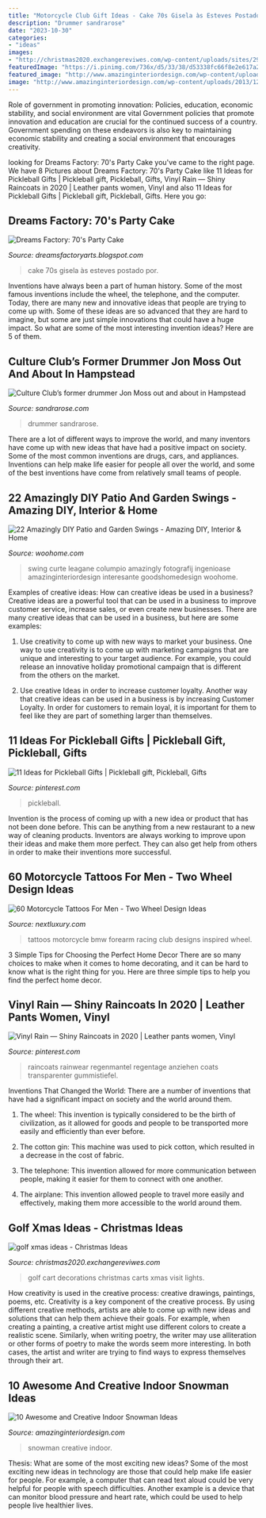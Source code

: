 ```yaml
---
title: "Motorcycle Club Gift Ideas - Cake 70s Gisela às Esteves Postado Por"
description: "Drummer sandrarose"
date: "2023-10-30"
categories:
- "ideas"
images:
- "http://christmas2020.exchangereviwes.com/wp-content/uploads/sites/29/2019/10/26-best-golf-cart-decorations-images-on-pinterest.jpg"
featuredImage: "https://i.pinimg.com/736x/d5/33/38/d53338fc66f8e2e617a2b9d998799387.jpg"
featured_image: "http://www.amazinginteriordesign.com/wp-content/uploads/2013/12/fi18.jpg"
image: "http://www.amazinginteriordesign.com/wp-content/uploads/2013/12/fi18.jpg"
---
```



Role of government in promoting innovation: Policies, education, economic stability, and social environment are vital
Government policies that promote innovation and education are crucial for the continued success of a country. Government spending on these endeavors is also key to maintaining economic stability and creating a social environment that encourages creativity.

	

		
looking for Dreams Factory: 70&#039;s Party Cake you've came to the right page. We have 8 Pictures about Dreams Factory: 70&#039;s Party Cake like 11 Ideas for Pickleball Gifts | Pickleball gift, Pickleball, Gifts, Vinyl Rain — Shiny Raincoats in 2020 | Leather pants women, Vinyl and also 11 Ideas for Pickleball Gifts | Pickleball gift, Pickleball, Gifts. Here you go:
		
    
## Dreams Factory: 70&#039;s Party Cake

<img loading=lazy src="https://2.bp.blogspot.com/-v9niJc1r1H4/UyEIxWtGN0I/AAAAAAAABFQ/VYORLt1AjME/s1600/P3088452.JPG" onerror="this.onerror=null;this.src='https://tse2.mm.bing.net/th?id=OIP.PG3Gv_k8vVH5q9uSHoVZ1QHaJ4&amp;pid=15.1';" alt="Dreams Factory: 70&#039;s Party Cake">

_Source: dreamsfactoryarts.blogspot.com_

>cake 70s gisela às esteves postado por. 

	

Inventions have always been a part of human history. Some of the most famous inventions include the wheel, the telephone, and the computer. Today, there are many new and innovative ideas that people are trying to come up with. Some of these ideas are so advanced that they are hard to imagine, but some are just simple innovations that could have a huge impact. So what are some of the most interesting invention ideas? Here are 5 of them.

    
## Culture Club’s Former Drummer Jon Moss Out And About In Hampstead

<img loading=lazy src="https://sandrarose.com/wp-content/uploads/2020/04/Jon-Moss-BGUS_1921107_001.jpg" onerror="this.onerror=null;this.src='https://tse4.mm.bing.net/th?id=OIP.Uxw1OoGOWNgc_lQUkKCphwHaKV&amp;pid=15.1';" alt="Culture Club’s former drummer Jon Moss out and about in Hampstead">

_Source: sandrarose.com_

>drummer sandrarose. 

	

There are a lot of different ways to improve the world, and many inventors have come up with new ideas that have had a positive impact on society. Some of the most common inventions are drugs, cars, and appliances. Inventions can help make life easier for people all over the world, and some of the best inventions have come from relatively small teams of people.

    
## 22 Amazingly DIY Patio And Garden Swings - Amazing DIY, Interior &amp; Home

<img loading=lazy src="https://www.woohome.com/wp-content/uploads/2014/12/diy-swing-ideas-20.jpg" onerror="this.onerror=null;this.src='https://tse2.mm.bing.net/th?id=OIP.oDeDogjQUti7EQ74VjfqqwHaO3&amp;pid=15.1';" alt="22 Amazingly DIY Patio and Garden Swings - Amazing DIY, Interior &amp; Home">

_Source: woohome.com_

>swing curte leagane columpio amazingly fotografij ingenioase amazinginteriordesign interesante goodshomedesign woohome. 

	

Examples of creative ideas: How can creative ideas be used in a business?
Creative ideas are a powerful tool that can be used in a business to improve customer service, increase sales, or even create new businesses. There are many creative ideas that can be used in a business, but here are some examples:
1. Use creativity to come up with new ways to market your business. One way to use creativity is to come up with marketing campaigns that are unique and interesting to your target audience. For example, you could release an innovative holiday promotional campaign that is different from the others on the market.

2. Use creative Ideas in order to increase customer loyalty. Another way that creative ideas can be used in a business is by increasing Customer Loyalty. In order for customers to remain loyal, it is important for them to feel like they are part of something larger than themselves.

    
## 11 Ideas For Pickleball Gifts | Pickleball Gift, Pickleball, Gifts

<img loading=lazy src="https://i.pinimg.com/736x/12/74/1c/12741c012048354e8a75061ff313639b.jpg" onerror="this.onerror=null;this.src='https://tse4.mm.bing.net/th?id=OIP.Q3CYzEMiCP4UCxXl8q_GSQHaLH&amp;pid=15.1';" alt="11 Ideas for Pickleball Gifts | Pickleball gift, Pickleball, Gifts">

_Source: pinterest.com_

>pickleball. 

	

Invention is the process of coming up with a new idea or product that has not been done before. This can be anything from a new restaurant to a new way of cleaning products. Inventors are always working to improve upon their ideas and make them more perfect. They can also get help from others in order to make their inventions more successful.

    
## 60 Motorcycle Tattoos For Men - Two Wheel Design Ideas

<img loading=lazy src="http://nextluxury.com/wp-content/uploads/forearm-bmw-motorcycle-club-tattoos-for-men.jpg" onerror="this.onerror=null;this.src='https://tse4.mm.bing.net/th?id=OIP.nTl3aKbmsfr7xbRN3dhPEAAAAA&amp;pid=15.1';" alt="60 Motorcycle Tattoos For Men - Two Wheel Design Ideas">

_Source: nextluxury.com_

>tattoos motorcycle bmw forearm racing club designs inspired wheel. 

	

3 Simple Tips for Choosing the Perfect Home Decor
There are so many choices to make when it comes to home decorating, and it can be hard to know what is the right thing for you. Here are three simple tips to help you find the perfect home decor.

    
## Vinyl Rain — Shiny Raincoats In 2020 | Leather Pants Women, Vinyl

<img loading=lazy src="https://i.pinimg.com/736x/d5/33/38/d53338fc66f8e2e617a2b9d998799387.jpg" onerror="this.onerror=null;this.src='https://tse2.mm.bing.net/th?id=OIP.98KF4cVp8m3OewFQXbRf7wHaKq&amp;pid=15.1';" alt="Vinyl Rain — Shiny Raincoats in 2020 | Leather pants women, Vinyl">

_Source: pinterest.com_

>raincoats rainwear regenmantel regentage anziehen coats transparenter gummistiefel. 

	

Inventions That Changed the World: There are a number of inventions that have had a significant impact on society and the world around them.
1. The wheel: This invention is typically considered to be the birth of civilization, as it allowed for goods and people to be transported more easily and efficiently than ever before.
2. The cotton gin: This machine was used to pick cotton, which resulted in a decrease in the cost of fabric.

3. The telephone: This invention allowed for more communication between people, making it easier for them to connect with one another.

4. The airplane: This invention allowed people to travel more easily and effectively, making them more accessible to the world around them.

    
## Golf Xmas Ideas - Christmas Ideas

<img loading=lazy src="http://christmas2020.exchangereviwes.com/wp-content/uploads/sites/29/2019/10/26-best-golf-cart-decorations-images-on-pinterest.jpg" onerror="this.onerror=null;this.src='https://tse2.mm.bing.net/th?id=OIP.GUKcAOtOqLuk8OKrA7ExvAHaKM&amp;pid=15.1';" alt="golf xmas ideas - Christmas Ideas">

_Source: christmas2020.exchangereviwes.com_

>golf cart decorations christmas carts xmas visit lights. 

	

How creativity is used in the creative process: creative drawings, paintings, poems, etc.
Creativity is a key component of the creative process. By using different creative methods, artists are able to come up with new ideas and solutions that can help them achieve their goals. For example, when creating a painting, a creative artist might use different colors to create a realistic scene. Similarly, when writing poetry, the writer may use alliteration or other forms of poetry to make the words seem more interesting. In both cases, the artist and writer are trying to find ways to express themselves through their art.

    
## 10 Awesome And Creative Indoor Snowman Ideas

<img loading=lazy src="http://www.amazinginteriordesign.com/wp-content/uploads/2013/12/fi18.jpg" onerror="this.onerror=null;this.src='https://tse2.mm.bing.net/th?id=OIP.jURkL29XdH7avoUCynK0vwHaJ4&amp;pid=15.1';" alt="10 Awesome and Creative Indoor Snowman Ideas">

_Source: amazinginteriordesign.com_

>snowman creative indoor. 

	

Thesis: What are some of the most exciting new ideas?
Some of the most exciting new ideas in technology are those that could help make life easier for people. For example, a computer that can read text aloud could be very helpful for people with speech difficulties. Another example is a device that can monitor blood pressure and heart rate, which could be used to help people live healthier lives.

